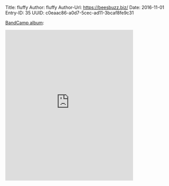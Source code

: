 Title: fluffy
Author: fluffy
Author-Url: https://beesbuzz.biz/
Date: 2016-11-01
Entry-ID: 35
UUID: c0eaac86-a0d7-5cec-ad11-3bcaf8fe9c31

[BandCamp album](https://sockpuppet.bandcamp.com/album/novembeat-2016):

<iframe style="border: 0; width: 400px; height: 472px;" src="https://bandcamp.com/EmbeddedPlayer/album=4219369634/size=large/bgcol=ffffff/linkcol=0687f5/artwork=small/transparent=true/" seamless><a href="http://music.sockpuppet.us/album/novembeat-2016">Novembeat 2016 by Sockpuppet</a></iframe>
